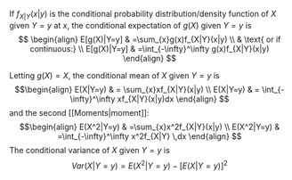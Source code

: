 If $f_{X|Y}(x|y)$ is the conditional probability distribution/density function of $X$ given $Y=y$ at $x$, the conditional expectation of $g(X)$ given $Y=y$ is
$$
\begin{align} 
E[g(X)|Y=y] & =\sum_{x}g(x)f_{X|Y}(x|y) \\
 &  \text{ or if continuous:} \\
E[g(X)|Y=y] & =\int_{-\infty}^\infty g(x)f_{X|Y}(x|y) 
\end{align}
$$

Letting $g(X)=X$, the conditional mean of $X$ given $Y=y$ is 
$$\begin{align}
E(X|Y=y)  & = \sum_{x}xf_{X|Y}(x|y) \\
 E(X|Y=y) & = \int_{-\infty}^\infty xf_{X|Y}(x|y)dx
\end{align}
$$
and the second [[Moments|moment]]:
$$\begin{align}
E(X^2|Y=y) & =\sum_{x}x^2f_{X|Y}(x|y) \\
E(X^2|Y=y) & =\int_{-\infty}^\infty x^2f_{X|Y} \,dx
\end{align}
$$
The conditional variance of $X$ given $Y=y$ is 
$$
Var(X|Y=y)=E(X^2|Y=y)-[E(X|Y=y)]^2
$$
